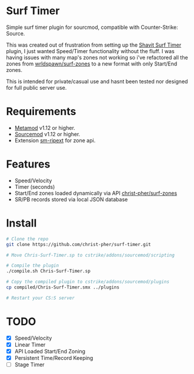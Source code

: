 # Surf Timer

Simple surf timer plugin for sourcmod, compatible with Counter-Strike: Source.

This was created out of frustration from setting up the [Shavit Surf Timer](https://github.com/bhopppp/Shavit-Surf-Timer) plugin, I just wanted Speed/Timer functionality without the fluff. I was having issues with many map's zones not working so i've refactored all the zones from [wrldspawn/surf-zones](https://github.com/wrldspawn/surf-zones) to a new format with only Start/End zones.

This is intended for private/casual use and hasnt been tested nor designed for full public server use.

# Requirements

- [Metamod](https://sourcemm.net/downloads.php) v1.12 or higher.
- [Sourcemod](https://sourcemod.net/downloads.php) v1.12 or higher.
- Extension [sm-ripext](https://github.com/ErikMinekus/sm-ripext) for zone api.

# Features

- Speed/Velocity
- Timer (seconds)
- Start/End zones loaded dynamically via API [christ-pher/surf-zones](https://github.com/christ-pher/surf-zones)
- SR/PB records stored via local JSON database

# Install

```bash
# Clone the repo
git clone https://github.com/christ-pher/surf-timer.git

# Move Chris-Surf-Timer.sp to cstrike/addons/sourcemod/scripting

# Compile the plugin
./compile.sh Chris-Surf-Timer.sp

# Copy the compiled plugin to cstrike/addons/sourcemod/plugins 
cp compiled/Chris-Surf-Timer.smx ../plugins

# Restart your CS:S server
```
# TODO

- [x] Speed/Velocity
- [x] Linear Timer
- [x] API Loaded Start/End Zoning
- [x] Persistent Time/Record Keeping
- [ ] Stage Timer

